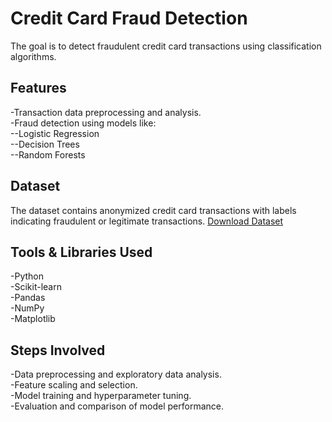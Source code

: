 # Credit Card Fraud Detection
The goal is to detect fraudulent credit card transactions using classification algorithms.

## Features

-Transaction data preprocessing and analysis.<br>
-Fraud detection using models like:<br>
--Logistic Regression<br>
--Decision Trees<br>
--Random Forests<br>
## Dataset

The dataset contains anonymized credit card transactions with labels indicating fraudulent or legitimate transactions.
[Download Dataset](https://www.kaggle.com/datasets/kartik2112/fraud-detection)

## Tools & Libraries Used

-Python<br>
-Scikit-learn<br>
-Pandas<br>
-NumPy<br>
-Matplotlib<br>
## Steps Involved

-Data preprocessing and exploratory data analysis.<br>
-Feature scaling and selection.<br>
-Model training and hyperparameter tuning.<br>
-Evaluation and comparison of model performance.<br>
